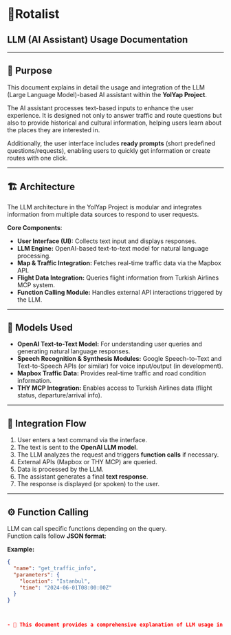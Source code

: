 
# 👀Rotalist

## LLM (AI Assistant) Usage Documentation 

---

## 🎯 Purpose
This document explains in detail the usage and integration of the LLM (Large Language Model)-based AI assistant within the **YolYap Project**.   

The AI assistant processes text-based inputs to enhance the user experience. It is designed not only to answer traffic and route questions but also to provide historical and cultural information, helping users learn about the places they are interested in.  

Additionally, the user interface includes **ready prompts** (short predefined questions/requests), enabling users to quickly get information or create routes with one click.  

---


## 🏗️ Architecture
The LLM architecture in the YolYap Project is modular and integrates information from multiple data sources to respond to user requests.  

**Core Components**:  
- **User Interface (UI):** Collects text input and displays responses.  
- **LLM Engine:** OpenAI-based text-to-text model for natural language processing.  
- **Map & Traffic Integration:** Fetches real-time traffic data via the Mapbox API.  
- **Flight Data Integration:** Queries flight information from Turkish Airlines MCP system.  
- **Function Calling Module:** Handles external API interactions triggered by the LLM.  

---

## 🤖 Models Used
- **OpenAI Text-to-Text Model:** For understanding user queries and generating natural language responses.  
- **Speech Recognition & Synthesis Modules:** Google Speech-to-Text and Text-to-Speech APIs (or similar) for voice input/output (in development).  
- **Mapbox Traffic Data:** Provides real-time traffic and road condition information.  
- **THY MCP Integration:** Enables access to Turkish Airlines data (flight status, departure/arrival info).  

---

## 🔗 Integration Flow
1. User enters a text command via the interface.  
2. The text is sent to the **OpenAI LLM model**.  
3. The LLM analyzes the request and triggers **function calls** if necessary.  
4. External APIs (Mapbox or THY MCP) are queried.  
5. Data is processed by the LLM.  
6. The assistant generates a final **text response**.  
7. The response is displayed (or spoken) to the user.  

---


## ⚙️ Function Calling

LLM can call specific functions depending on the query.  
Function calls follow **JSON format**:  

**Example:**
```json
{
  "name": "get_traffic_info",
  "parameters": {
    "location": "Istanbul",
    "time": "2024-06-01T08:00:00Z"
  }
}



- 📖 This document provides a comprehensive explanation of LLM usage in the **YolYap Project** and serves as a guide for new developers joining the project.  


